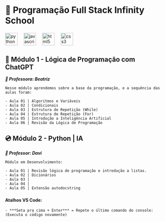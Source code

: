 # 📀 Programação Full Stack Infinity School

###

<div align="left">
  <img src="https://cdn.jsdelivr.net/gh/devicons/devicon/icons/python/python-original.svg" height="40" alt="python logo"  />
  <img width="12" />
  <img src="https://cdn.jsdelivr.net/gh/devicons/devicon/icons/javascript/javascript-original.svg" height="40" alt="javascript logo"  />
  <img width="12" />
  <img src="https://cdn.jsdelivr.net/gh/devicons/devicon/icons/html5/html5-original.svg" height="40" alt="html5 logo"  />
  <img width="12" />
  <img src="https://cdn.jsdelivr.net/gh/devicons/devicon/icons/css3/css3-original.svg" height="40" alt="css3 logo"  />
  <img width="12" />

</div>

## 🧩 Módulo 1 - Lógica de Programação com ChatGPT

***👧 Professora: Beatriz***

    Nesse módulo aprendemos sobre a base da programação, e a sequência das aulas foram:

    - Aula 01 | Algoritmos e Variáveis
    - Aula 02 | Condicionais
    - Aula 03 | Estrutura de Repetição (While)
    - Aula 04 | Estrutura de Repetição (For)
    - Aula 05 | Introdução a Inteligência Artificial
    - Aula 06 | Revisão da Lógica de Programação

## 💿 Módulo 2 - Python | IA
***👦 Professor: Davi***

    Módulo em Desenvolvimento:

    - Aula 01 | Revisão lógica de programação e introdução a listas.
    - Aula 02 | Dicionários
    - Aula 03 | 
    - Aula 04 | 
    - Aula 05 | Extensão autodocstring
###

#### Atalhos VS Code:
    - ***Seta pra cima + Enter*** = Repete o último comando do console: (Executa o código novamente) 
